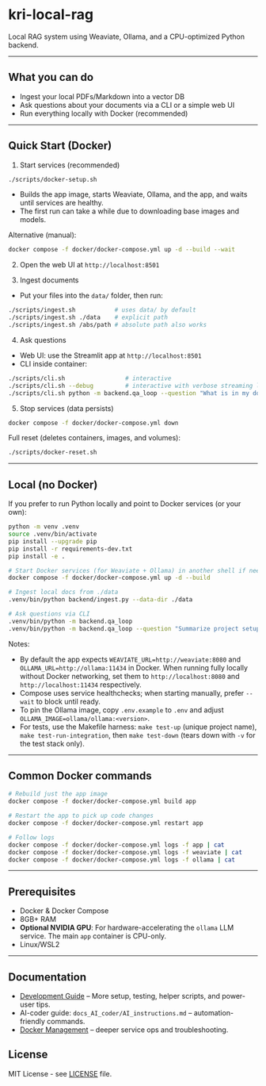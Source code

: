 # kri-local-rag

Local RAG system using Weaviate, Ollama, and a CPU-optimized Python backend.

---

## What you can do

- Ingest your local PDFs/Markdown into a vector DB
- Ask questions about your documents via a CLI or a simple web UI
- Run everything locally with Docker (recommended)

---

## Quick Start (Docker)

1) Start services (recommended)
```bash
./scripts/docker-setup.sh
```
- Builds the app image, starts Weaviate, Ollama, and the app, and waits until services are healthy.
- The first run can take a while due to downloading base images and models.

Alternative (manual):
```bash
docker compose -f docker/docker-compose.yml up -d --build --wait
```

2) Open the web UI at `http://localhost:8501`

3) Ingest documents
- Put your files into the `data/` folder, then run:
```bash
./scripts/ingest.sh           # uses data/ by default
./scripts/ingest.sh ./data    # explicit path
./scripts/ingest.sh /abs/path # absolute path also works
```

4) Ask questions
- Web UI: use the Streamlit app at `http://localhost:8501`
- CLI inside container:
```bash
./scripts/cli.sh                 # interactive
./scripts/cli.sh --debug         # interactive with verbose streaming logs
./scripts/cli.sh python -m backend.qa_loop --question "What is in my docs?"
```

5) Stop services (data persists)
```bash
docker compose -f docker/docker-compose.yml down
```

Full reset (deletes containers, images, and volumes):
```bash
./scripts/docker-reset.sh
```

---

## Local (no Docker)

If you prefer to run Python locally and point to Docker services (or your own):

```bash
python -m venv .venv
source .venv/bin/activate
pip install --upgrade pip
pip install -r requirements-dev.txt
pip install -e .

# Start Docker services (for Weaviate + Ollama) in another shell if needed
docker compose -f docker/docker-compose.yml up -d --build

# Ingest local docs from ./data
.venv/bin/python backend/ingest.py --data-dir ./data

# Ask questions via CLI
.venv/bin/python -m backend.qa_loop
.venv/bin/python -m backend.qa_loop --question "Summarize project setup"
```

Notes:
- By default the app expects `WEAVIATE_URL=http://weaviate:8080` and `OLLAMA_URL=http://ollama:11434` in Docker. When running fully locally without Docker networking, set them to `http://localhost:8080` and `http://localhost:11434` respectively.
 - Compose uses service healthchecks; when starting manually, prefer `--wait` to block until ready.
 - To pin the Ollama image, copy `.env.example` to `.env` and adjust `OLLAMA_IMAGE=ollama/ollama:<version>`.
 - For tests, use the Makefile harness: `make test-up` (unique project name), `make test-run-integration`, then `make test-down` (tears down with `-v` for the test stack only).

---

## Common Docker commands

```bash
# Rebuild just the app image
docker compose -f docker/docker-compose.yml build app

# Restart the app to pick up code changes
docker compose -f docker/docker-compose.yml restart app

# Follow logs
docker compose -f docker/docker-compose.yml logs -f app | cat
docker compose -f docker/docker-compose.yml logs -f weaviate | cat
docker compose -f docker/docker-compose.yml logs -f ollama | cat
```

---

## Prerequisites
- Docker & Docker Compose
- 8GB+ RAM
- **Optional NVIDIA GPU**: For hardware-accelerating the `ollama` LLM service. The main `app` container is CPU-only.
- Linux/WSL2

---

## Documentation

- [Development Guide](docs/DEVELOPMENT.md) – More setup, testing, helper scripts, and power-user tips.
- AI-coder guide: `docs_AI_coder/AI_instructions.md` – automation-friendly commands.
- [Docker Management](docs/docker-management.md) – deeper service ops and troubleshooting.

## License

MIT License - see [LICENSE](LICENSE) file.
